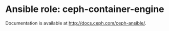 # Ansible role: ceph-container-engine

Documentation is available at http://docs.ceph.com/ceph-ansible/.
